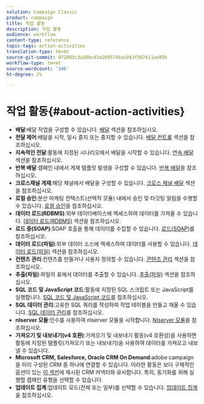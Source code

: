 ```yaml
---
solution: Campaign Classic
product: campaign
title: 작업 활동
description: 작업 활동
audience: workflow
content-type: reference
topic-tags: action-activities
translation-type: tm+mt
source-git-commit: 972885c3a38bcd3a260574bacbb3f507e11ae05b
workflow-type: tm+mt
source-wordcount: '346'
ht-degree: 2%

---
```



# 작업 활동{#about-action-activities}

* **배달**:배달 작업을 구성할 수 있습니다. [배달](../../workflow/using/delivery.md) 섹션을 참조하십시오.
* **전달 제어**:배달을 시작, 일시 중지 또는 중지할 수 있습니다. [배달 컨트롤](../../workflow/using/delivery-control.md) 섹션을 참조하십시오.
* **지속적인 전달**:활동에 지정된 시나리오에서 배달을 시작할 수 있습니다. [연속 배달](../../workflow/using/continuous-delivery.md) 섹션을 참조하십시오.
* **반복 배달**:캠페인 내에서 게재 템플릿 발생을 구성할 수 있습니다. [반복 배달](../../workflow/using/recurring-delivery.md)을 참조하십시오.
* **크로스채널 게재**:해당 채널에서 배달을 구성할 수 있습니다. [크로스 채널 배달](../../workflow/using/cross-channel-deliveries.md) 섹션을 참조하십시오.
* **로컬 승인**:분산 마케팅 컨텍스트(선택적 모듈) 내에서 승인 및 타깃팅 알림을 수행할 수 있습니다. [로컬 승인](../../workflow/using/local-approval.md)을 참조하십시오.
* **데이터 로드(RDBMS)**:외부 데이터베이스에 액세스하여 데이터를 가져올 수 있습니다. [데이터 로드(RDBMS)](../../workflow/using/data-loading--rdbms-.md) 섹션을 참조하십시오.
* **로드 중(SOAP)**:SOAP 호출을 통해 데이터를 수집할 수 있습니다. [로드(SOAP)](../../workflow/using/loading--soap-.md)를 참조하십시오.
* **데이터 로드(파일)**:외부 데이터 소스에 액세스하여 데이터를 사용할 수 있습니다. [데이터 로드(파일)](../../workflow/using/data-loading--file-.md) 섹션을 참조하십시오.
* **컨텐츠 관리**:컨텐츠를 만들거나 사용자 정의할 수 있습니다. [콘텐츠 관리](../../workflow/using/content-management.md) 섹션을 참조하십시오.
* **추출(파일)**:파일의 표에서 데이터를 추출할 수 있습니다. [추출(파일)](../../workflow/using/extraction--file-.md) 섹션을 참조하십시오.
* **SQL 코드 및 JavaScript 코드**:활동에 지정된 SQL 스크립트 또는 JavaScript를 실행합니다. [SQL 코드 및 JavaScript 코드](../../workflow/using/sql-code-and-javascript-code.md)를 참조하십시오.
* **SQL 데이터 관리**:고유한 SQL 쿼리를 작성하여 작업 테이블을 만들고 채울 수 있습니다. [SQL 데이터 관리](../../workflow/using/sql-data-management.md)를 참조하십시오.
* **nlserver 모듈**:인수를 사용하여 nlserver 모듈을 시작합니다. [Nlserver 모듈](../../workflow/using/nlserver-module.md)을 참조하십시오.
* **가져오기 및 내보내기(v4 호환)**:가져오기 및 내보내기 활동(v4 호환성)을 사용하면 활동에 지정된 템플릿(가져오기 또는 내보내기)을 사용하여 데이터를 가져오고 내보낼 수 있습니다.
* **Microsoft CRM, Salesforce, Oracle CRM On Demand**:adobe campaign을 미리 구성된 CRM 중 하나에 연결할 수 있습니다. 이러한 활동은 보다 구체적인 옵션이 있는 [이 섹션](../../workflow/using/crm-connector.md)에 제시된 CRM 커넥터와 유사합니다. 특히, 동기화를 위해 실행할 캠페인 유형을 선택할 수 있습니다.
* **업데이트 집계**:업데이트 모드(전체 또는 일부)를 선택할 수 있습니다. [업데이트 집계](../../workflow/using/update-aggregate.md)을 참조하십시오.
